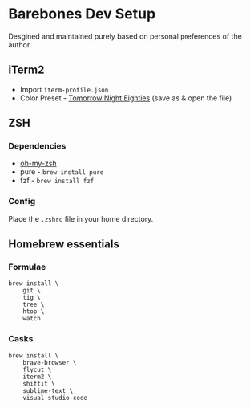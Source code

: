 # Barebones Dev Setup

Desgined and maintained purely based on personal preferences of the author.

## iTerm2

- Import `iterm-profile.json`
- Color Preset - [Tomorrow Night Eighties](https://raw.githubusercontent.com/chriskempson/tomorrow-theme/master/iTerm2/Tomorrow%20Night%20Eighties.itermcolors) (save as & open the file)

## ZSH

### Dependencies
- [oh-my-zsh](https://github.com/ohmyzsh/ohmyzsh#basic-installation)
- pure - `brew install pure`
- fzf - `brew install fzf`

### Config
Place the `.zshrc` file in your home directory.

## Homebrew essentials

### Formulae
```
brew install \
	git \
	tig \
	tree \
	htop \
	watch
```

### Casks
```
brew install \
	brave-browser \
	flycut \
	iterm2 \
	shiftit \
	sublime-text \
	visual-studio-code
```
